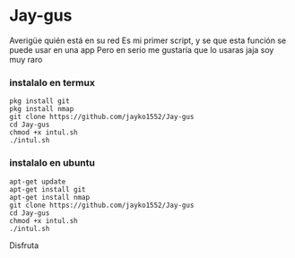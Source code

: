 # Jay-gus

Averigüe quién está en su red
Es mi primer script, y se que esta función se puede usar en una app
Pero en serio me gustaría que lo usaras jaja soy muy raro


### instalalo en termux
```
pkg install git
pkg install nmap
git clone https://github.com/jayko1552/Jay-gus
cd Jay-gus
chmod +x intul.sh
./intul.sh
```
### instalalo en ubuntu
```
apt-get update
apt-get install git
apt-get install nmap 
git clone https://github.com/jayko1552/Jay-gus
cd Jay-gus
chmod +x intul.sh
./intul.sh
```
Disfruta 
